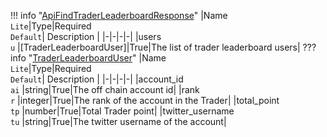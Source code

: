 !!! info "[ApiFindTraderLeaderboardResponse](/../../schemas/api_find_trader_leaderboard_response)"
    |Name<br>`Lite`|Type|Required<br>`Default`| Description |
    |-|-|-|-|
    |users<br>`u` |[TraderLeaderboardUser]|True|The list of trader leaderboard users|
    ??? info "[TraderLeaderboardUser](/../../schemas/trader_leaderboard_user)"
        |Name<br>`Lite`|Type|Required<br>`Default`| Description |
        |-|-|-|-|
        |account_id<br>`ai` |string|True|The off chain account id|
        |rank<br>`r` |integer|True|The rank of the account in the Trader|
        |total_point<br>`tp` |number|True|Total Trader point|
        |twitter_username<br>`tu` |string|True|The twitter username of the account|
